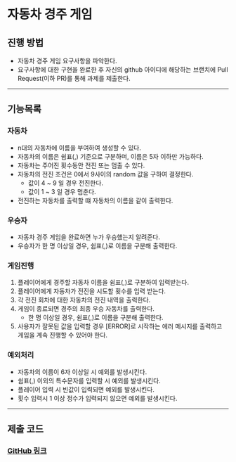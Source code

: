 # 자동차 경주 게임
## 진행 방법
* 자동차 경주 게임 요구사항을 파악한다.
* 요구사항에 대한 구현을 완료한 후 자신의 github 아이디에 해당하는 브랜치에 Pull Request(이하 PR)를 통해 과제를 제출한다.
---

## 기능목록
### 자동차
* n대의 자동차에 이름을 부여하여 생성할 수 있다.
* 자동차의 이름은 쉼표(,) 기준으로 구분하며, 이름은 5자 이하만 가능하다.
* 자동차는 주어진 횟수동안 전진 또는 멈출 수 있다.
* 자동차의 전진 조건은 0에서 9사이의 random 값을 구하여 결정한다.
    - 값이 4 ~ 9 일 경우 전진한다.
    - 값이 1 ~ 3 일 경우 멈춘다.
* 전진하는 자동차를 출력할 떄 자동차의 이름을 같이 출력한다.

### 우승자
* 자동차 경주 게임을 완료하면 누가 우승했는지 알려준다.
* 우승자가 한 명 이상일 경우, 쉼표(,)로 이름을 구분해 출력한다.

### 게임진행
1. 플레이어에게 경주할 자동차 이름을 쉼표(,)로 구분하여 입력받는다.
2. 플레이어에게 자동차가 전진을 시도할 횟수를 입력 받는다.
3. 각 전진 회차에 대한 자동차의 전진 내역을 출력한다.
4. 게임이 종료되면 경주의 최종 우승 자동차를 출력한다.
    - 한 명 이상일 경우, 쉼표(,)로 이름을 구분해 출력한다.
5. 사용자가 잘못된 값을 입력할 경우 [ERROR]로 시작하는 에러 메시지를 출력하고 게임을 계속 진행할 수 있어야 한다.

### 예외처리
* 자동차의 이름이 6자 이상일 시 예외를 발생시킨다.
* 쉼표(,) 이외의 특수문자를 입력할 시 예외를 발생시킨다.
* 플레이어 입력 시 빈값이 입력되면 예외를 발생시킨다.
* 횟수 입력시 1 이상 정수가 입력되지 않으면 예외를 발생시킨다.
---

## 제출 코드
### [GitHub 링크](https://github.com/moonjuhyeon/java-racingcar-precourse/tree/moonjuhyeon)
